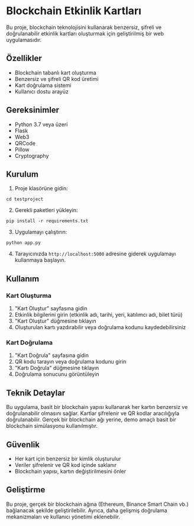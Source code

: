 # Blockchain Etkinlik Kartları

Bu proje, blockchain teknolojisini kullanarak benzersiz, şifreli ve doğrulanabilir etkinlik kartları oluşturmak için geliştirilmiş bir web uygulamasıdır.

## Özellikler

- Blockchain tabanlı kart oluşturma
- Benzersiz ve şifreli QR kod üretimi
- Kart doğrulama sistemi
- Kullanıcı dostu arayüz

## Gereksinimler

- Python 3.7 veya üzeri
- Flask
- Web3
- QRCode
- Pillow
- Cryptography

## Kurulum

1. Proje klasörüne gidin:
```
cd testproject
```

2. Gerekli paketleri yükleyin:
```
pip install -r requirements.txt
```

3. Uygulamayı çalıştırın:
```
python app.py
```

4. Tarayıcınızda `http://localhost:5000` adresine giderek uygulamayı kullanmaya başlayın.

## Kullanım

### Kart Oluşturma

1. "Kart Oluştur" sayfasına gidin
2. Etkinlik bilgilerini girin (etkinlik adı, tarihi, yeri, katılımcı adı, bilet türü)
3. "Kart Oluştur" düğmesine tıklayın
4. Oluşturulan kartı yazdırabilir veya doğrulama kodunu kaydedebilirsiniz

### Kart Doğrulama

1. "Kart Doğrula" sayfasına gidin
2. QR kodu tarayın veya doğrulama kodunu girin
3. "Kartı Doğrula" düğmesine tıklayın
4. Doğrulama sonucunu görüntüleyin

## Teknik Detaylar

Bu uygulama, basit bir blockchain yapısı kullanarak her kartın benzersiz ve doğrulanabilir olmasını sağlar. Kartlar şifrelenir ve QR kodlar aracılığıyla doğrulanabilir. Gerçek bir blockchain ağı yerine, demo amaçlı basit bir blockchain simülasyonu kullanılmıştır.

## Güvenlik

- Her kart için benzersiz bir kimlik oluşturulur
- Veriler şifrelenir ve QR kod içinde saklanır
- Blockchain yapısı, kartın değiştirilmesini önler

## Geliştirme

Bu proje, gerçek bir blockchain ağına (Ethereum, Binance Smart Chain vb.) bağlanacak şekilde geliştirilebilir. Ayrıca, daha gelişmiş doğrulama mekanizmaları ve kullanıcı yönetimi eklenebilir.
